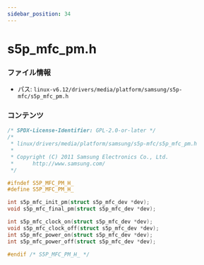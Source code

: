 ```yaml
---
sidebar_position: 34
---
```

# s5p_mfc_pm.h

### ファイル情報

- パス: `linux-v6.12/drivers/media/platform/samsung/s5p-mfc/s5p_mfc_pm.h`

### コンテンツ

```h
/* SPDX-License-Identifier: GPL-2.0-or-later */
/*
 * linux/drivers/media/platform/samsung/s5p-mfc/s5p_mfc_pm.h
 *
 * Copyright (C) 2011 Samsung Electronics Co., Ltd.
 *		http://www.samsung.com/
 */

#ifndef S5P_MFC_PM_H_
#define S5P_MFC_PM_H_

int s5p_mfc_init_pm(struct s5p_mfc_dev *dev);
void s5p_mfc_final_pm(struct s5p_mfc_dev *dev);

int s5p_mfc_clock_on(struct s5p_mfc_dev *dev);
void s5p_mfc_clock_off(struct s5p_mfc_dev *dev);
int s5p_mfc_power_on(struct s5p_mfc_dev *dev);
int s5p_mfc_power_off(struct s5p_mfc_dev *dev);

#endif /* S5P_MFC_PM_H_ */

```
